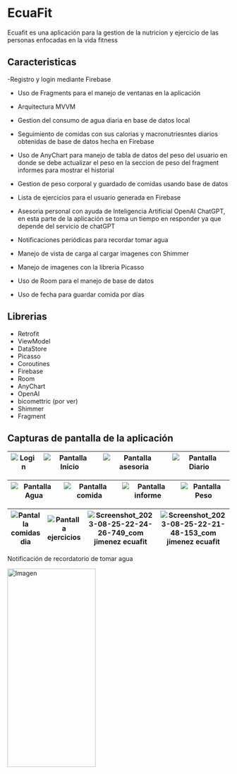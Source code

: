# EcuaFit

Ecuafit es una aplicación para la gestion de la nutricion y ejercicio de las personas enfocadas en la vida fitness

## Caracteristicas

-Registro y login mediante Firebase 

- Uso de Fragments para el manejo de ventanas en la aplicación

- Arquitectura MVVM

- Gestion del consumo de agua diaria en base de datos local

- Seguimiento de comidas con sus calorias y macronutriesntes diarios obtenidas de base de datos hecha en Firebase

- Uso de AnyChart para manejo de tabla de datos del peso del usuario en donde se debe actualizar el peso en la seccion de peso del fragment informes para mostrar el historial

- Gestion de peso corporal y guardado de comidas usando base de datos

- Lista de ejercicios para el usuario generada en Firebase

- Asesoria personal con ayuda de Inteligencia Artificial OpenAI ChatGPT, en esta parte de la aplicación se toma un tiempo en responder ya que depende del servicio de chatGPT

- Notificaciones periódicas para recordar tomar agua

- Manejo de vista de carga al cargar imagenes con Shimmer

- Manejo de imagenes con la libreria Picasso

- Uso de Room para el manejo de base de datos

- Uso de fecha para guardar comida por días
## Librerias

- Retrofit
- ViewModel
- DataStore
- Picasso
- Coroutines
- Firebase
- Room
- AnyChart
- OpenAI
- bicomettric (por ver)
- Shimmer
- Fragment


## Capturas de pantalla de la aplicación

|![Login](https://github.com/JuanJimenezIY/EcuaFitTaller/assets/134244991/ce45b76e-1378-4c28-8ca3-13727d33c4e0) |![Pantalla Inicio](https://github.com/JuanJimenezIY/EcuaFitTaller/assets/134244991/783eb668-90fb-4aa6-aa01-8f9273692e4c)   | ![Pantalla asesoria](https://github.com/JuanJimenezIY/EcuaFitTaller/assets/134244991/67b2e389-cb43-4d1a-9e1f-33c93b542bc5) |![Pantalla Diario](https://github.com/JuanJimenezIY/EcuaFitTaller/assets/134244991/c6825bb5-ff2d-4da6-b1a6-31dc205cad93) |
|----------|:-------------:|:-------------:|:-------------:|

|![Pantalla Agua](https://github.com/JuanJimenezIY/EcuaFitTaller/assets/134244991/79b80c09-b69e-4d48-a4f1-baf0694c8868) |![Pantalla comida](https://github.com/JuanJimenezIY/EcuaFitTaller/assets/134244991/d5c76402-999c-4997-9fd7-e37340b02667)  |![Pantalla informe](https://github.com/JuanJimenezIY/EcuaFitTaller/assets/134244991/4e4e0675-2821-4ede-bde1-883a79638a9b) |![Pantalla Peso](https://github.com/JuanJimenezIY/EcuaFitTaller/assets/134244991/5ceee075-6d82-49cb-83c0-7f20d6b53e78) |
|----------|:-------------:|:-------------:|:-------------:|


| ![Pantalla comidas dia](https://github.com/JuanJimenezIY/EcuaFitTaller/assets/134244991/f9f9db75-8e04-4366-8c1c-e2d9fe1e8580)|  ![Pantalla ejercicios](https://github.com/JuanJimenezIY/EcuaFitTaller/assets/134244991/520c9c31-6e6c-4195-84cd-6a158ac8ae15)   |![Screenshot_2023-08-25-22-24-26-749_com jimenez ecuafit](https://github.com/JuanJimenezIY/EcuaFitTaller/assets/134244991/ec2b09a1-0b5d-4704-9fbe-4662e899e781) |![Screenshot_2023-08-25-22-21-48-153_com jimenez ecuafit](https://github.com/JuanJimenezIY/EcuaFitTaller/assets/134244991/59ab26a5-0f39-447a-a5a2-7192ce3486e3)|
|----------|:-------------:|:-------------:|:-------------:|

Notificación de recordatorio de tomar agua

<img src="https://github.com/JuanJimenezIY/EcuaFitTaller/assets/134244991/cfa774df-e149-4145-9af4-233e375c88e7" alt="Imagen" width="200" height="450">













